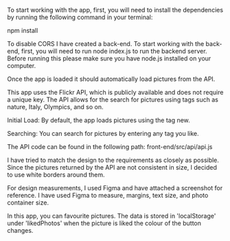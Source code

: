 To start working with the app, first, you will need to install the dependencies by running the following command in your terminal:

npm install

To disable CORS I have created a back-end. To start working with the back-end, first, you will need to run node index.js to run the backend server. Before running this please make sure you have node.js installed on your computer.

Once the app is loaded it should automatically load pictures from the API.

This app uses the Flickr API, which is publicly available and does not require a unique key. The API allows for the search for pictures using tags such as nature, Italy, Olympics, and so on.

Initial Load: By default, the app loads pictures using the tag new.

Searching: You can search for pictures by entering any tag you like.

The API code can be found in the following path:
front-end/src/api/api.js

I have tried to match the design to the requirements as closely as possible. Since the pictures returned by the API are not consistent in size, I decided to use white borders around them.

For design measurements, I used Figma and have attached a screenshot for reference. I have used Figma to measure, margins, text size, and photo container size.

In this app, you can favourite pictures. The data is stored in 'localStorage' under 'likedPhotos' when the picture is liked the colour of the button changes.
